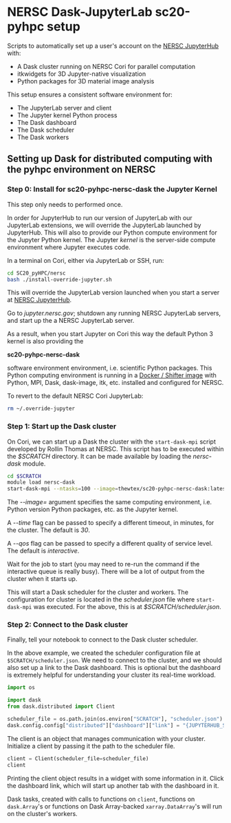 # NERSC Dask-JupyterLab sc20-pyhpc setup

Scripts to automatically set up a user's account on the [NERSC
JupyterHub](https://docs.nersc.gov/services/jupyter/) with:

- A Dask cluster running on NERSC Cori for parallel computation
- itkwidgets for 3D Jupyter-native visualization
- Python packages for 3D material image analysis

This setup ensures a consistent software environment for:

- The JupyterLab server and client
- The Jupyter kernel Python process
- The Dask dashboard
- The Dask scheduler
- The Dask workers

## Setting up Dask for distributed computing with the pyhpc environment on NERSC

### Step 0: Install for sc20-pyhpc-nersc-dask the Jupyter Kernel

This step only needs to performed once.

In order for JupyterHub to run our version of JupyterLab with our JupyterLab
extensions,  we will override the JupyterLab launched by JupyterHub.
This will also to provide our Python compute environment for the Jupyter
Python kernel. The Jupyter *kernel* is the server-side compute environment where
Jupyter executes code.

In a terminal on Cori, either via JupyterLab or SSH, run:

```sh
cd SC20_pyHPC/nersc
bash ./install-override-jupyter.sh
```

This will override the JupyterLab version launched when you start a server at
[NERSC JupyterHub](https://docs.nersc.gov/services/jupyter/).

Go to *jupyter.nersc.gov*; shutdown any running NERSC JupyterLab servers, and
start up the a NERSC JupyterLab server.

As a result, when you start Jupyter on Cori this way the default Python 3
kernel is also providing the

  **sc20-pyhpc-nersc-dask**

software environment environment, i.e. scientific Python packages.
This Python computing environment is running in a
[Docker / Shifter image](https://docs.nersc.gov/development/shifter/overview/)
with Python, MPI, Dask, dask-image, itk, etc. installed and configured for NERSC.

To revert to the default NERSC Cori JupyterLab:

```sh
rm ~/.override-jupyter
```


### Step 1: Start up the Dask cluster

On Cori, we can start up a Dask the cluster with the `start-dask-mpi` script
developed by Rollin Thomas at NERSC. This script has to be executed within the
*$SCRATCH* directory. It can be made available by loading the *nersc-dask*
module.

```sh
cd $SCRATCH
module load nersc-dask
start-dask-mpi --ntasks=100 --image=thewtex/sc20-pyhpc-nersc-dask:latest
```

The *--image=* argument specifies the same computing environment, i.e. Python
version Python packages, etc. as the Jupyter kernel.

A *--time* flag can be passed to specify a different timeout, in minutes, for
the cluster. The default is *30*.

A *--qos* flag can be passed to specify a different quality of service level.
The default is *interactive*.

Wait for the job to start (you may need to re-run the command if the interactive queue is really busy).
There will be a lot of output from the cluster when it starts up.

This will start a Dask scheduler for the cluster and workers. The
configuration for cluster is located in the *scheduler.json* file where
`start-dask-mpi` was executed. For the above, this is at *$SCRATCH/scheduler.json*.

### Step 2: Connect to the Dask cluster

Finally, tell your  notebook to connect to the Dask cluster scheduler.

In the above example, we created the scheduler configuration file at `$SCRATCH/scheduler.json`. We need to connect to the cluster,
and we should also set up a link to the Dask dashboard.
This is optional but the dashboard is extremely helpful for understanding your cluster its real-time workload.

```python
import os

import dask
from dask.distributed import Client

scheduler_file = os.path.join(os.environ["SCRATCH"], "scheduler.json")
dask.config.config["distributed"]["dashboard"]["link"] = "{JUPYTERHUB_SERVICE_PREFIX}proxy/{host}:{port}/status"
```

The client is an object that manages communication with your cluster.
Initialize a client by passing it the path to the scheduler file.

```python
client = Client(scheduler_file=scheduler_file)
client
```

Printing the client object results in a widget with some information in it.
Click the dashboard link, which will start up another tab with the dashboard in it.

Dask tasks, created with calls to functions on `client`, functions on
`dask.Array`'s or functions on Dask Array-backed `xarray.DataArray`'s will run
on the cluster's workers.
